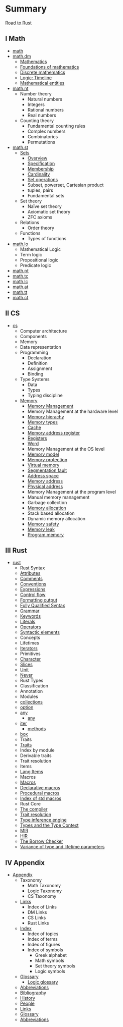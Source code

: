 # Summary

[Road to Rust](./README.md)


## I Math

* [math](./math/README.md)
* [math.dm](./math/am/README.md)
  - [Mathematics](./math/am/01_math.md)
  - [Foundations of mathematics](./math/am/01_math.md)
  - [Discrete mathematics](./math/am/02_dm.md)
  - [Logic: Timeline](./math/am/math-timeline.md)
  - [Mathematical entities](./math/am/entities.md)
* [math.nt](./math/nt/README.md)
  - Number theory
    - Natural numbers
    - Integers
    - Rational numbers
    - Real numbers
  - Counting theory
    - Fundamental counting rules
    - Complex numbers
    - Combinatorics
    - Permutations
* [math.st](./math/st/README.md)
  - [Sets](./math/st/sets/README.md)
    - [Overview](./math/st/sets/01_overview.md)
    - [Specification](./math/st/sets/02_specification.md)
    - [Membership](./math/st/sets/03_membership.md)
    - [Cardinality](./math/st/sets/04_cardinality.md)
    - [Set operations](./math/st/sets/06_set-operations.md)
    - Subset, powerset, Cartesian product
    - tuples, pairs
    - Fundamental sets
  - Set theory
    - Naïve set theory
    - Axiomatic set theory
    - ZFC axioms
  - Relations
    - Order theory
  - Functions
    - Types of functions
* [math.lo](./math/lo/README.md)
  - Mathematical Logic
  - Term logic
  - Propositional logic
  - Predicate logic
* [math.pt](./math/pt/README.md)
* [math.tc](./math/tc/README.md)
* [math.lc](./math/lc/README.md)
* [math.at](./math/at/README.md)
* [math.tt](./math/tt/README.md)
* [math.ct](./math/ct/README.md)


## II CS

* [cs](./cs/README.md)
  * Computer architecture
  * Components
  * Memory
  * Data representation
  * Programming
    - Declaration
    - Definition
    - Assignment
    - Binding
  * Type Systems
    - Data
    - Types
    - Typing discipline
  * [Memory](./cs/memory/README.md)
    - [Memory Management](./cs/memory/memory-management-levels.md)
    - Memory Management at the hardware level
    - [Memory hierachy](cs/memory/memory-hierarchy.md)
    - [Memory types](cs/memory/memory-types.md)
    - [Cache](cs/memory/cache.md)
    - [Memory address register](cs/memory/mar.md)
    - [Registers](cs/memory/registers.md)
    - [Word](cs/memory/word.md)
    - Memory Management at the OS level
    - [Memory model](cs/memory/memory-model.md)
    - [Memory protection](cs/memory/memory-protection.md)
    - [Virtual memory](cs/memory/virtual-memory.md)
    - [Segmentation fault](cs/memory/segmentation-fault.md)
    - [Address space](cs/memory/address-space.md)
    - [Memory address](cs/memory/memory-address.md)
    - [Physical address](cs/memory/physical-address.md)
    - Memory Management at the program level
    - Manual memory management
    - Garbage collection
    - [Memory allocation](cs/memory/memory-allocation.md)
    - Stack based allocation
    - Dynamic memory allocation
    - [Memory safety](cs/memory/memory-safety.md)
    - [Memory leak](cs/memory/memory-leak.md)
    - [Program memory](cs/memory/program-memory.md)


## III Rust

* [rust](./rust/README.md)
  - Rust Syntax
  - [Attributes](./rust/syntax/attributes.md)
  - [Comments](./rust/syntax/comments.md)
  - [Conventions](./rust/syntax/conventions.md)
  - [Expressions](./rust/syntax/expressions.md)
  - [Control flow](./rust/syntax/control-flow.md)
  - [Formatting output](./rust/syntax/format.md)
  - [Fully Qualified Syntax](./rust/syntax/fully-qualified-syntax.md)
  - [Grammar](./rust/syntax/grammar.md)
  - [Keywords](./rust/syntax/keywords.md)
  - [Literals](./rust/syntax/literals.md)
  - [Operators](./rust/syntax/operators.md)
  - [Syntactic elements](./rust/syntax/syntactic-elements.md)
  - Concepts
  - Lifetimes
  - [Iterators](./rust/concepts/iterators/iterators.md)
  - Primitives
  - [Character](./rust/primitives/char/char.md)
  - [Slices](./rust/primitives/slice/slice.md)
  - [Unit](./rust/primitives/unit/unit.md)
  - [Never](./rust/primitives/never/never.md)
  - Rust Types
  - Classification
  - Annotation
  - Modules
  - [collections](./rust/modules/collections/README.md)
  - [option](./rust/modules/option/README.md)
  - [any](./rust/modules/any/any.md)
    - [any](./rust/modules/any/any-trait.md)
  - [iter](./rust/modules/iter/README.md)
    - [methods](./rust/modules/iter/methods-all.md)
  - [box](./rust/modules/boxed/box.md)
  - Traits
  - [Traits](./rust/traits/README.md)
  - Index by module
  - Derivable traits
  - Trait resolution
  - Items
  - [Lang Items](./rust/items/README.md)
  - Macros
  - [Macros](./rust/macros/macro.md)
  - [Declarative macros](./rust/macros/macro-declerative.md)
  - [Procedural macros](./rust/macros/macro-procedural.md)
  - [Index of std macros](./rust/macros/macro-index.md)
  - Rust Core
  - [The compiler](./rust/core/compiler.md)
  - [Trait resolution](./rust/core/rustc/trait-resolution.md)
  - [Type inference engine](./rust/core/rustc/type-inference-engine.md)
  - [Types and the Type Context](./rust/core/rustc/types-and-the-type-context.md)
  - [MIR](./rust/core/rustc/mir.md)
  - [HIR](./rust/core/rustc/hir.md)
  - [The Borrow Checker](./rust/core/rustc/borrow-checker.md)
  - [Variance of type and lifetime parameters](./rust/core/rustc/variance-of-type-and-lifetime-parameters.md)


## IV Appendix

* [Appendix](./apx/README.md)
  * Taxonomy
    - Math Taxonomy
    - Logic Taxonomy
    - CS Taxonomy
  * [Links](appendix/links/README.md)
    - Index of Links
    - DM Links
    - CS Links
    - Rust Links
  * [Index](appendix/index/README.md)
    - Index of topics
    - Index of terms
    - Index of figures
    - Index of symbols
      - Greek alphabet
      - Math symbols
      - Set theory symbols
      - Logic symbols
  - [Glossary](appendix/glossary.md)
    - [Logic glossary](appendix/glossary_dm.md)
  - [Abbreviations](appendix/abbreviations.md)
  - [Bibliography](appendix/bibliography.md)
  - [History](appendix/history.md)
  - [People](appendix/people.md)
  - [Links](appendix/links/README.md)
  * [Glossary](appendix/glossary.md)
  * [Abbreviations](appendix/abbreviations.md)
